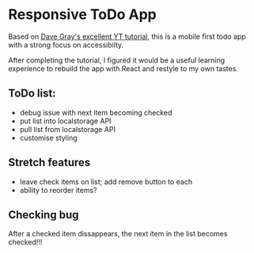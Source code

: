 # Responsive ToDo App

Based on [Dave Gray's excellent YT tutorial](https://youtu.be/y51Cv4wnsPw), this is a mobile first todo app with a strong focus on accessibilty.

After completing the tutorial, I figured it would be a useful learning experience to rebuild the app with React and restyle to my own tastes.

## ToDo list:

- debug issue with next item becoming checked
- put list into localstorage API
- pull list from localstorage API
- customise styling

## Stretch features

- leave check items on list; add remove button to each
- ability to reorder items?

## Checking bug

After a checked item dissappears, the next item in the list becomes checked!!!
